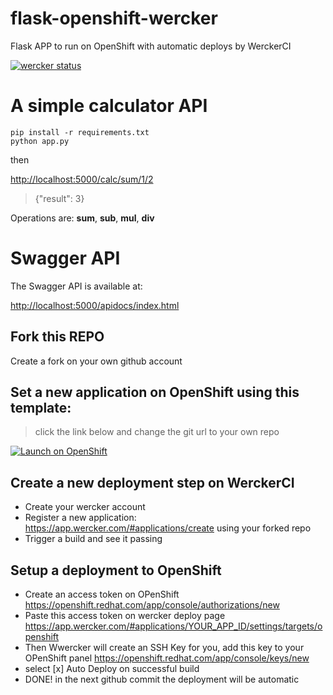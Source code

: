 # flask-openshift-wercker
Flask APP to run on OpenShift with automatic deploys by WerckerCI

[![wercker status](https://app.wercker.com/status/c5be8a1368d54576b58dce3381504d63/m "wercker status")](https://app.wercker.com/project/bykey/c5be8a1368d54576b58dce3381504d63)

# A simple calculator API

```
pip install -r requirements.txt
python app.py
```

then

[http://localhost:5000/calc/sum/1/2](http://localhost:5000/calc/sum/1/2)
  
> {"result": 3}

Operations are: **sum**, **sub**, **mul**, **div**

# Swagger API

The Swagger API is available at:

[http://localhost:5000/apidocs/index.html](http://localhost:5000/apidocs/index.html)


## Fork this REPO

Create a fork on your own github account

##  Set a new application on OpenShift using this template:

> click the link below and change the git url to your own repo

[![Launch on OpenShift](http://launch-shifter.rhcloud.com/button.svg)](https://openshift.redhat.com/app/console/application_type/cart!python-2.7?initial_git_url=https://github.com/rochacbruno/flask-openshift-wercker.git&name=calculator&initial_git_branch=master)

## Create a new deployment step on WerckerCI

- Create your wercker account
- Register a new application: https://app.wercker.com/#applications/create using your forked repo
- Trigger a build and see it passing

## Setup a deployment to OpenShift

- Create an access token on OPenShift https://openshift.redhat.com/app/console/authorizations/new
- Paste this access token on wercker deploy page https://app.wercker.com/#applications/YOUR_APP_ID/settings/targets/openshift
- Then Wwercker will create an SSH Key for you, add this key to your OPenShift panel https://openshift.redhat.com/app/console/keys/new
- select [x] Auto Deploy on successful build
- DONE! in the next github commit the deployment will be automatic
